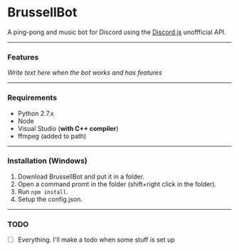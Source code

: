 # BrussellBot

A ping-pong and music bot for Discord using the [Discord.js](https://github.com/hydrabolt/discord.js/) unoffficial API.

---

### Features
*Write text here when the bot works and has features*

---

### Requirements
- Python 2.7.x
- Node
- Visual Studio (**with C++ compiler**)
- ffmpeg (added to path)

---

### Installation (Windows)
1. Download BrussellBot and put it in a folder.
2. Open a command promt in the folder (shift+right click in the folder).
3. Run `npm install`.
4. Setup the config.json.

---

### TODO

- [ ] Everything. I'll make a todo when some stuff is set up

